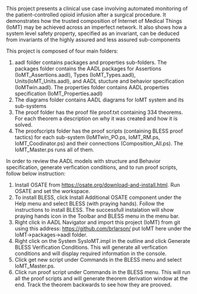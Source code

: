 This project presents a clinical use case involving automated monitoring of the patient-controlled opioid infusion after a surgical procedure.
It demonstrates how the trusted composition of Internet of Medical Things (IoMT) may be achieved across an imperfect network.
It also shows how a system level safety property, specified as an invariant, can be deduced from invariants of the highly assured and less assured sub-components 

This project is composed of four main folders:

1) aadl folder contains packages and properties sub-folders. The packages folder contains the AADL packages for Assertions (IoMT_Assertions.aadl), Types (IoMT_Types.aadl), Units(IoMT_Units.aadl), and AADL stucture and behavior specification (IoMTwin.aadl). The properties folder contains AADL properties specification (IoMT_Properties.aadl)
2) The diagrams folder contains AADL diagrams for IoMT system and its sub-systems
3) The proof folder has the proof file proof.txt containing 334 theorems. For each theorem a description on why it was created and how it is solved.
4) The proofscripts folder has the proof scripts (containing BLESS proof tactics) for each sub-system (IoMTwin_PO.ps, IoMT_RM.ps, IoMT_Coodinator.ps)  and their connections (Composition_All.ps). The IoMT_Master.ps runs all of them. 

In order to review the AADL models with structure and Behavior specification, generate verfication conditions, and to run proof scripts, follow below instruction:

1) Install OSATE from https://osate.org/download-and-install.html. Run OSATE and set the workspace.
2) To install BLESS, click Install Additional OSATE component under the Help menu and select BLESS (with praying hands). Follow the instructions to install BLESS. The successfull instalation will show praying hands icon in the Toolbar and BLESS menu in the menu bar.
3) Right click in AADL Navigator and import this project (IoMT) from git using this address:  https://github.com/brlarson/ put IoMT here
 under the IoMT->packages->aadl folder.  
5) Right click on the System SysIoMT.impl in the outline and click Generate BLESS Verification Conditions. This will generate all verfication conditions and will display required information in the console. 
6) Click get new script under Commands in the BLESS menu and select IoMT_Master.ps.
7) Click run proof script under Commands in the BLESS menu. This will run all the proof scripts and will generate theorem derivation window at the end. Track the theorem backwards to see how they are prooved.
